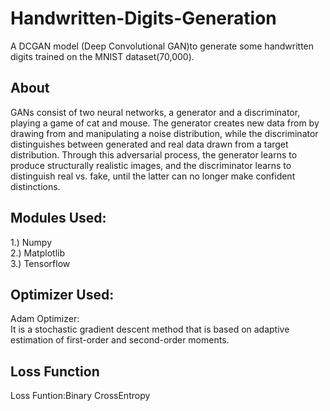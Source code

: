 # Handwritten-Digits-Generation
A DCGAN model (Deep Convolutional GAN)to generate some handwritten digits trained on the MNIST dataset(70,000).

## About
<p>GANs consist of two neural networks, a
generator and a discriminator, playing a game of cat and mouse. The generator creates new
data from by drawing from and manipulating a noise distribution, while the discriminator
distinguishes between generated and real data drawn from a target distribution. Through
this adversarial process, the generator learns to produce structurally realistic images, and the
discriminator learns to distinguish real vs. fake, until the latter can no longer make confident
distinctions.

## Modules Used:
1.) Numpy<br>
2.) Matplotlib<br>
3.) Tensorflow
<br>
## Optimizer Used:
Adam Optimizer:<br>It is a stochastic gradient descent method that is based on adaptive estimation of first-order and second-order moments.

## Loss Function
Loss Funtion:Binary CrossEntropy
